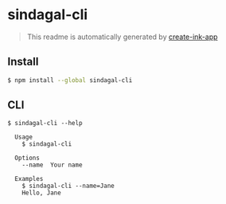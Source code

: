 # sindagal-cli

> This readme is automatically generated by [create-ink-app](https://github.com/vadimdemedes/create-ink-app)


## Install

```bash
$ npm install --global sindagal-cli
```


## CLI

```
$ sindagal-cli --help

  Usage
    $ sindagal-cli

  Options
    --name  Your name

  Examples
    $ sindagal-cli --name=Jane
    Hello, Jane
```
